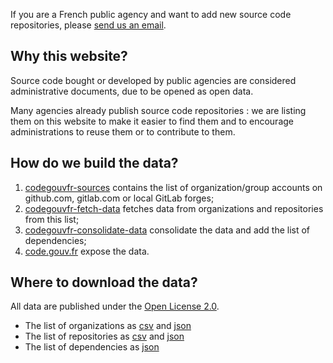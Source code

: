 <div class="fr-highlight">
  <p>If you are a French public agency and want to add new source code repositories, please <a href="mailto:logiciels-libres@data.gouv.fr">send us an email</a>.
  </p>
</div>

## Why this website?

Source code bought or developed by public agencies are considered
administrative documents, due to be opened as open data.

Many agencies already publish source code repositories : we are
listing them on this website to make it easier to find them and to
encourage administrations to reuse them or to contribute to them.

## How do we build the data?

1. [codegouvfr-sources](https://git.sr.ht/~etalab/codegouvfr-sources) contains the list of organization/group accounts on github.com, gitlab.com or local GitLab forges;
2. [codegouvfr-fetch-data](https://git.sr.ht/~etalab/codegouvfr-fetch-data) fetches data from organizations and repositories from this list;
3. [codegouvfr-consolidate-data](https://git.sr.ht/~etalab/codegouvfr-consolidate-data) consolidate the data and add the list of dependencies;
4. [code.gouv.fr](https://git.sr.ht/~etalab/code.gouv.fr) expose the data.

## Where to download the data?

All data are published under the [Open License 2.0](https://spdx.org/licenses/etalab-2.0.html).

- The list of organizations as [csv](/data/organizations/csv/all.csv) and [json](/data/organizations/json/all.json)
- The list of repositories as [csv](/data/repositories/csv/all.csv) and [json](/data/repositories/json/all.json)
- The list of dependencies as [json](/data/deps.json)

